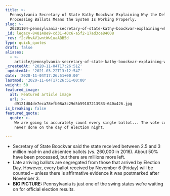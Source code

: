 ```yaml
---
title: >-
  Pennsylvania Secretary of State Kathy Boockvar Explaining Why the Delay in
  Processing Ballots Means the System Is Working Properly.
slug: >-
  20201104-pennsylvania-secretary-of-state-kathy-boockvar-explaining-why-the-delay-in-processing-ballots-means-the-system-is-working-properly
_id: legacy-848148e9-cd31-40c6-a5f2-17ad3ce84008
_rev: f2cVhvAV1wntWw1uaABB5d
type: quick_quotes
draft: false
aliases:
  - >-
    article/pennsylvania-secretary-of-state-kathy-boockvar-explaining-why-the-delay-in-processing-ballots-means-the-system-is-working-properly/
_createdAt: '2020-11-04T17:26:51Z'
_updatedAt: '2021-03-22T13:12:54Z'
date: '2020-11-04T17:26:51+00:00'
lastmod: '2020-11-04T17:26:51+00:00'
weight: 50
featured_image:
  alt: Featured article image
  url: >-
    d9121d84de7eca78efb08a3c29d5b59187213983-640x426.jpg
is_breaking: false
featured_quote:
  quote: >-
    We are going to accurately count every single ballot... The vote count is
    never done on the day of election night.

---
```

* Secretary of State Boockvar said the state received between 2.5 and 3 million mail-in and absentee ballots (vs. 260,000 in 2016). About 50% have been processed, but there are millions more left.
* Late arriving ballots are segregated from those that arrived by Election Day. However, every ballot received by November 6 (Friday) will be counted – unless there is affirmative evidence it was postmarked after November 3.
* **BIG PICTURE:** Pennsylvania is just one of the swing states we’re waiting on for official election results.